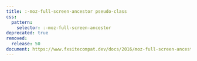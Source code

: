 ```yaml
---
title: :-moz-full-screen-ancestor pseudo-class
css:
  pattern:
    selector: :-moz-full-screen-ancestor
deprecated: true
removed:
  release: 50
document: https://www.fxsitecompat.dev/docs/2016/moz-full-screen-ancestor-has-been-removed/
---
```

